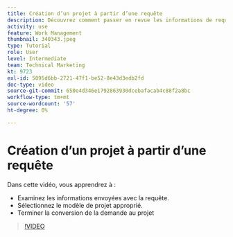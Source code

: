 ```yaml
---
title: Création d’un projet à partir d’une requête
description: Découvrez comment passer en revue les informations de requête, sélectionner le modèle de projet approprié et convertir la requête en projet.
activity: use
feature: Work Management
thumbnail: 340343.jpeg
type: Tutorial
role: User
level: Intermediate
team: Technical Marketing
kt: 9723
exl-id: 5095d6bb-2721-47f1-be52-8e43d3edb2fd
doc-type: video
source-git-commit: 650e4d346e1792863930dcebafacab4c88f2a8bc
workflow-type: tm+mt
source-wordcount: '57'
ht-degree: 0%

---
```


# Création d’un projet à partir d’une requête

Dans cette vidéo, vous apprendrez à :

* Examinez les informations envoyées avec la requête.
* Sélectionnez le modèle de projet approprié.
* Terminer la conversion de la demande au projet

>[!VIDEO](https://video.tv.adobe.com/v/340343/?quality=12&learn=on)
